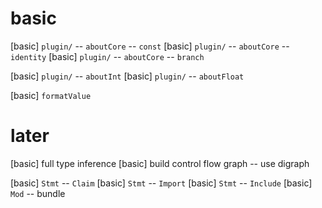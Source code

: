 # basic

[basic] `plugin/` -- `aboutCore` -- `const`
[basic] `plugin/` -- `aboutCore` -- `identity`
[basic] `plugin/` -- `aboutCore` -- `branch`

[basic] `plugin/` -- `aboutInt`
[basic] `plugin/` -- `aboutFloat`

[basic] `formatValue`

# later

[basic] full type inference
[basic] build control flow graph -- use digraph

[basic] `Stmt` -- `Claim`
[basic] `Stmt` -- `Import`
[basic] `Stmt` -- `Include`
[basic] `Mod` -- bundle
